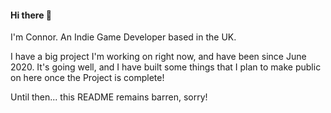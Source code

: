 #### Hi there 👋

I'm Connor. An Indie Game Developer based in the UK.

I have a big project I'm working on right now, and have been since June 2020.
It's going well, and I have built some things that I plan to make public on here once the Project is complete!

Until then... this README remains barren, sorry!

<!--
**Wave10Connor/Wave10Connor** is a ✨ _special_ ✨ repository because its `README.md` (this file) appears on your GitHub profile.

Here are some ideas to get you started:

- 🔭 I’m currently working on ...
- 🌱 I’m currently learning ...
- 👯 I’m looking to collaborate on ...
- 🤔 I’m looking for help with ...
- 💬 Ask me about ...
- 📫 How to reach me: ...
- 😄 Pronouns: ...
- ⚡ Fun fact: ...
-->
